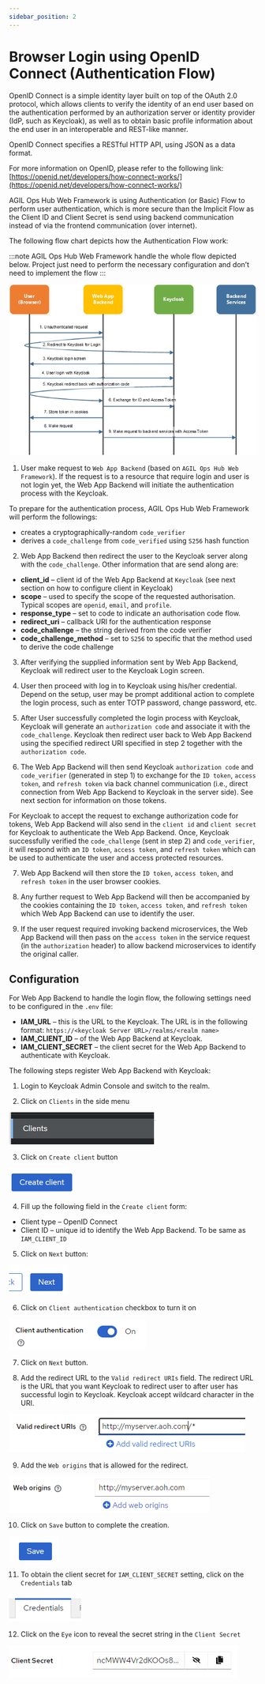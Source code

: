 ```yaml
---
sidebar_position: 2
---
```


# Browser Login using OpenID Connect (Authentication Flow)

OpenID Connect is a simple identity layer built on top of the OAuth 2.0 protocol, which allows clients to verify the identity of an end user based on the authentication performed by an authorization server or identity provider (IdP, such as Keycloak), as well as to obtain basic profile information about the end user in an interoperable and REST-like manner.

OpenID Connect specifies a RESTful HTTP API, using JSON as a data format.

For more information on OpenID, please refer to the following link:
[https://openid.net/developers/how-connect-works/](https://openid.net/developers/how-connect-works/)

AGIL Ops Hub Web Framework is using Authentication (or Basic) Flow to perform user authentication, which is more secure than the Implicit Flow as the Client ID and Client Secret is send using backend communication instead of via the frontend communication (over internet).

The following flow chart depicts how the Authentication Flow work:

:::note
AGIL Ops Hub Web Framework handle the whole flow depicted below. Project just need to perform the necessary configuration and don’t need to implement the flow
:::

![Login](/img/modules/iams/authentication/login.jpg)

1. User make request to `Web App Backend` (based on `AGIL Ops Hub Web Framework`). If the request is to a resource that require login and user is not login yet, the Web App Backend will initiate the authentication process with the Keycloak.

To prepare for the authentication process, AGIL Ops Hub Web Framework will perform the followings:

-   creates a cryptographically-random `code_verifier`
-   derives a `code_challenge` from `code_verified` using `S256` hash function

2. Web App Backend then redirect the user to the Keycloak server along with the `code_challenge`. Other information that are send along are:

-   **client_id** – client id of the Web App Backend at `Keycloak` (see next section on how to configure client in Keycloak)
-   **scope** – used to specify the scope of the requested authorisation. Typical scopes are `openid`, `email`, and `profile`.
-   **response_type** – set to code to indicate an authorisation code flow.
-   **redirect_uri** – callback URI for the authentication response
-   **code_challenge** – the string derived from the code verifier
-   **code_challenge_method** – set to `S256` to specific that the method used to derive the code challenge

3. After verifying the supplied information sent by Web App Backend, Keycloak will redirect user to the Keycloak Login screen.

4. User then proceed with log in to Keycloak using his/her credential. Depend on the setup, user may be prompt additional action to complete the login process, such as enter TOTP password, change password, etc.

5. After User successfully completed the login process with Keycloak, Keycloak will generate an `authorization code` and associate it with the `code_challenge`. Keycloak then redirect user back to Web App Backend using the specified redirect URI specified in step 2 together with the `authorization code`.

6. The Web App Backend will then send Keycloak `authorization code` and `code_verifier` (generated in step 1) to exchange for the `ID token`, `access token`, and `refresh token` via back channel communication (i.e., direct connection from Web App Backend to Keycloak in the server side). See next section for information on those tokens.

For Keycloak to accept the request to exchange authorization code for tokens, Web App Backend will also send in the `client id` and `client secret` for Keycloak to authenticate the Web App Backend.
Once, Keycloak successfully verified the `code_challenge` (sent in step 2) and `code_verifier`, it will respond with an `ID token`, `access token`, and `refresh token` which can be used to authenticate the user and access protected resources.

7. Web App Backend will then store the `ID token`, `access token`, and `refresh token` in the user browser cookies.

8. Any further request to Web App Backend will then be accompanied by the cookies containing the `ID token`, `access token`, and `refresh token` which Web App Backend can use to identify the user.

9. If the user request required invoking backend microservices, the Web App Backend will then pass on the `access token` in the service request (in the `authorization` header) to allow backend microservices to identify the original caller.

## Configuration

For Web App Backend to handle the login flow, the following settings need to be configured in the `.env` file:

-   **IAM_URL** – this is the URL to the Keycloak. The URL is in the following format:
    `https://<keycloak Server URL>/realms/<realm name>`
-   **IAM_CLIENT_ID** – of the Web App Backend at Keycloak.
-   **IAM_CLIENT_SECRET** – the client secret for the Web App Backend to authenticate with Keycloak.

The following steps register Web App Backend with Keycloak:

1. Login to Keycloak Admin Console and switch to the realm.

2. Click on `Clients` in the side menu

![Client](/img/modules/iams/authentication/clients.png)

3. Click on `Create client` button

![Create Client](/img/modules/iams/authentication/create-client.png)

4. Fill up the following field in the `Create client` form:

-   Client type – OpenID Connect
-   Client ID – unique id to identify the Web App Backend. To be same as `IAM_CLIENT_ID`

5. Click on `Next` button:

![Next](/img/modules/iams/authentication/next.png)

6. Click on `Client authentication` checkbox to turn it on

![Next](/img/modules/iams/authentication/client-authentication.png)

7. Click on `Next` button.

8. Add the redirect URL to the `Valid redirect URIs` field. The redirect URL is the URL that you want Keycloak to redirect user to after user has successful login to Keycloak.
   Keycloak accept wildcard character in the URI.

![Redirect URL](/img/modules/iams/authentication/redirect-url.png)

9. Add the `Web origins` that is allowed for the redirect.

![Web Origins](/img/modules/iams/authentication/web-origins.png)

10. Click on `Save` button to complete the creation.

![Save](/img/modules/iams/authentication/save.png)

11. To obtain the client secret for `IAM_CLIENT_SECRET` setting, click on the `Credentials` tab

![Save](/img/modules/iams/authentication/credentials.png)

12. Click on the `Eye` icon to reveal the secret string in the `Client Secret`

![Save](/img/modules/iams/authentication/client-secrets.png)
